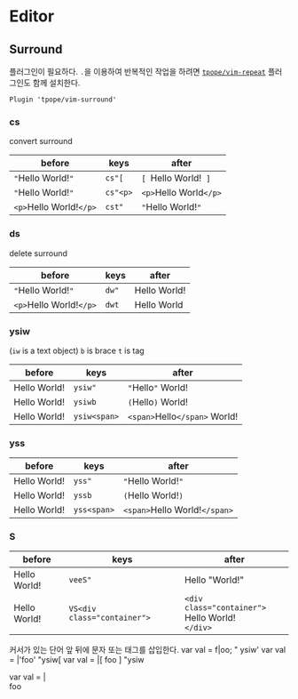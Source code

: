 

# Editor
## Surround

플러그인이 필요하다. `.`을 이용하여 반복적인 작업을 하려면 [`tpope/vim-repeat`](https://github.com/tpope/vim-repeat) 플러그인도 함께 설치한다.

```vim
Plugin 'tpope/vim-surround'
```

### cs

convert surround

| before | keys | after |
| --- | --- | --- |
| `"`Hello World!`"` | `cs"[` | `[ `Hello World!` ]` |
| `"`Hello World!`"` | `cs"<p>` | `<p>`Hello World`</p>` |
| `<p>`Hello World!`</p>` | `cst"` | `"`Hello World!`"` |

### ds

delete surround

| before | keys | after |
| --- | --- | --- |
| `"`Hello World!`"` | `dw"` | Hello World! |
| `<p>`Hello World!`</p>` | `dwt` | Hello World |

### ysiw

(`iw` is a text object)
`b` is brace
`t` is tag

| before | keys | after |
| --- | --- | --- |
| Hello World! | `ysiw"` | `"`Hello`"` World! |
| Hello World! | `ysiwb` | `(`Hello`)` World! |
| Hello World! | `ysiw<span>` | `<span>`Hello`</span>` World! |

### yss

| before | keys | after |
| --- | --- | --- |
| Hello World! | `yss"` | `"`Hello World!`"` |
| Hello World! | `yssb` | `(`Hello World!`)` |
| Hello World! | `yss<span>` | `<span>`Hello World!`</span>` |

### S
| before | keys | after |
| --- | --- | --- |
| Hello World! | `veeS"` | Hello "World!" |
| Hello World! | `VS<div class="container">` | `<div class="container">`<br>Hello World!<br>`</div>` |


커서가 있는 단어 앞 뒤에 문자 또는 태그를 삽입한다.
var val = f|oo;
" ysiw'
var val = |'foo'
"ysiw[
var val = |[ foo ]
"ysiw<div>
var val = |<div>foo</div>



